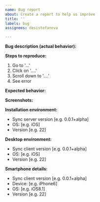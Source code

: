 ```yaml
---
name: Bug report
about: Create a report to help us improve
title: ''
labels: bug
assignees: desistefanova

---
```


**Bug description (actual behavior):**


**Steps to reproduce:**
1. Go to '...'
2. Click on '....'
3. Scroll down to '....'
4. See error

**Expected behavior:**

**Screenshots:**

**Installation environment:**
 - Sync server version [e.g. 0.0.1+alpha]
 - OS: [e.g. iOS]
 - Version [e.g. 22]


**Desktop environment:**
 - Sync client version [e.g. 0.0.1+alpha]
 - OS: [e.g. iOS]
 - Version [e.g. 22]

**Smartphone details:**
 - Sync client version [e.g. 0.0.1+alpha]
 - Device: [e.g. iPhone6]
 - OS: [e.g. iOS8.1]
 - Version [e.g. 22]
